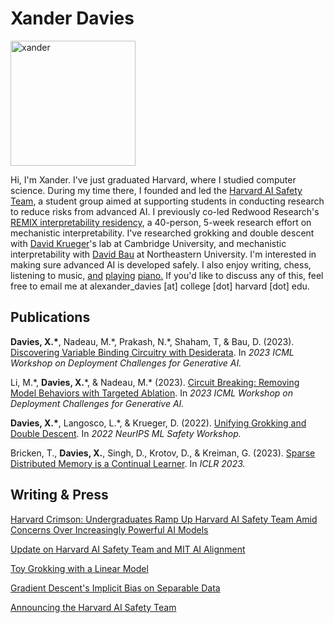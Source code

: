 # Xander Davies

<img src="https://user-images.githubusercontent.com/55059966/205596332-86fcf764-2eb6-4933-8f1c-eee0fa26593b.jpeg" alt="xander" width="200"/>

Hi, I'm Xander. I've just graduated Harvard, where I studied computer science. During my time there, I founded and led the [Harvard AI Safety Team](https://harvardaist.org), a student group aimed at supporting students in conducting research to reduce risks from advanced AI. I previously co-led Redwood Research's [REMIX interpretability residency](https://www.redwoodresearch.org/remix), a 40-person, 5-week research effort on mechanistic interpretability. I've researched grokking and double descent with [David Krueger](https://www.davidscottkrueger.com/)'s lab at Cambridge University, and mechanistic interpretability with [David Bau](https://baulab.info/) at Northeastern University. I'm interested in making sure advanced AI is developed safely. I also enjoy writing, chess, listening to music, [and](https://drive.google.com/file/d/1a9ItWvJHRpqune1srF5lVXOg2osX_imA/view?usp=sharing) [playing](https://drive.google.com/file/d/1FPIZnW3uex4eCUomlKBqNMdyqf958JVi/view?usp=sharing) [piano](https://drive.google.com/file/d/1VRXvsDpkhYVeTdmUOT2_Lwfewkui3c_0/view?usp=sharing)[.](https://drive.google.com/file/d/1_RGtxt5Vn9Ob8-DvfG3AxNICyObTnwqf/view?usp=sharing) If you'd like to discuss any of this, feel free to email me at alexander_davies [at] college [dot] harvard [dot] edu.

## Publications

**Davies, X.\***, Nadeau, M.\*, Prakash, N.\*, Shaham, T, & Bau, D. (2023). [Discovering Variable Binding Circuitry with Desiderata]([https://openreview.net/forum?id=uoqOpOIp34](https://arxiv.org/abs/2307.03637)). In *2023 ICML Workshop on Deployment Challenges for Generative AI.*

Li, M.\*, **Davies, X.**\*, & Nadeau, M.\* (2023). [Circuit Breaking: Removing Model Behaviors with Targeted Ablation](https://openreview.net/forum?id=ytYaiSQNCB). In *2023 ICML Workshop on Deployment Challenges for Generative AI.*

**Davies, X.\***, Langosco, L.\*, & Krueger, D. (2022). [Unifying Grokking and Double Descent](https://arxiv.org/abs/2303.06173). In *2022 NeurIPS ML Safety Workshop.*

Bricken, T., **Davies, X.**, Singh, D., Krotov, D., & Kreiman, G. (2023). [Sparse Distributed Memory is a Continual Learner](https://arxiv.org/abs/2303.11934). In *ICLR 2023.*


## Writing & Press

[Harvard Crimson: Undergraduates Ramp Up Harvard AI Safety Team Amid Concerns Over Increasingly Powerful AI Models](https://www.thecrimson.com/article/2023/3/22/haist-ai-safety/)

[Update on Harvard AI Safety Team and MIT AI Alignment](https://www.lesswrong.com/posts/LShJtvwDf4AMo992L#)

[Toy Grokking with a Linear Model](writing/toy_grok/toy_grok.html)

[Gradient Descent's Implicit Bias on Separable Data](writing/implicit_bias_sgd/gd_imp_sep.html)

[Announcing the Harvard AI Safety Team](https://forum.effectivealtruism.org/posts/NvzeAtoynxGjDnWkp/announcing-the-harvard-ai-safety-team)
